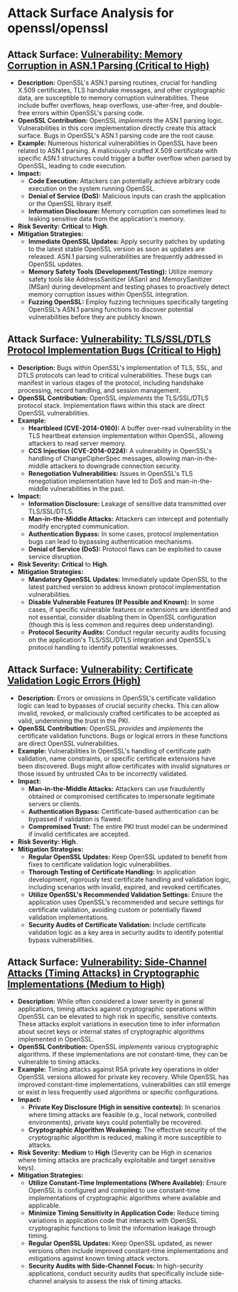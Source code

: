 # Attack Surface Analysis for openssl/openssl

## Attack Surface: [Vulnerability: Memory Corruption in ASN.1 Parsing (Critical to High)](./attack_surfaces/vulnerability_memory_corruption_in_asn_1_parsing__critical_to_high_.md)

*   **Description:** OpenSSL's ASN.1 parsing routines, crucial for handling X.509 certificates, TLS handshake messages, and other cryptographic data, are susceptible to memory corruption vulnerabilities. These include buffer overflows, heap overflows, use-after-free, and double-free errors within OpenSSL's parsing code.
*   **OpenSSL Contribution:** OpenSSL *implements* the ASN.1 parsing logic. Vulnerabilities in this core implementation directly create this attack surface. Bugs in OpenSSL's ASN.1 parsing code are the root cause.
*   **Example:**  Numerous historical vulnerabilities in OpenSSL have been related to ASN.1 parsing. A maliciously crafted X.509 certificate with specific ASN.1 structures could trigger a buffer overflow when parsed by OpenSSL, leading to code execution.
*   **Impact:**
    *   **Code Execution:** Attackers can potentially achieve arbitrary code execution on the system running OpenSSL.
    *   **Denial of Service (DoS):** Malicious inputs can crash the application or the OpenSSL library itself.
    *   **Information Disclosure:** Memory corruption can sometimes lead to leaking sensitive data from the application's memory.
*   **Risk Severity:** **Critical** to **High**.
*   **Mitigation Strategies:**
    *   **Immediate OpenSSL Updates:**  Apply security patches by updating to the latest stable OpenSSL version as soon as updates are released. ASN.1 parsing vulnerabilities are frequently addressed in OpenSSL updates.
    *   **Memory Safety Tools (Development/Testing):** Utilize memory safety tools like AddressSanitizer (ASan) and MemorySanitizer (MSan) during development and testing phases to proactively detect memory corruption issues within OpenSSL integration.
    *   **Fuzzing OpenSSL:** Employ fuzzing techniques specifically targeting OpenSSL's ASN.1 parsing functions to discover potential vulnerabilities before they are publicly known.

## Attack Surface: [Vulnerability: TLS/SSL/DTLS Protocol Implementation Bugs (Critical to High)](./attack_surfaces/vulnerability_tlsssldtls_protocol_implementation_bugs__critical_to_high_.md)

*   **Description:**  Bugs within OpenSSL's implementation of TLS, SSL, and DTLS protocols can lead to critical vulnerabilities. These bugs can manifest in various stages of the protocol, including handshake processing, record handling, and session management.
*   **OpenSSL Contribution:** OpenSSL *implements* the TLS/SSL/DTLS protocol stack. Implementation flaws within this stack are direct OpenSSL vulnerabilities.
*   **Example:**
    *   **Heartbleed (CVE-2014-0160):** A buffer over-read vulnerability in the TLS heartbeat extension implementation within OpenSSL, allowing attackers to read server memory.
    *   **CCS Injection (CVE-2014-0224):** A vulnerability in OpenSSL's handling of ChangeCipherSpec messages, allowing man-in-the-middle attackers to downgrade connection security.
    *   **Renegotiation Vulnerabilities:**  Issues in OpenSSL's TLS renegotiation implementation have led to DoS and man-in-the-middle vulnerabilities in the past.
*   **Impact:**
    *   **Information Disclosure:** Leakage of sensitive data transmitted over TLS/SSL/DTLS.
    *   **Man-in-the-Middle Attacks:** Attackers can intercept and potentially modify encrypted communication.
    *   **Authentication Bypass:** In some cases, protocol implementation bugs can lead to bypassing authentication mechanisms.
    *   **Denial of Service (DoS):** Protocol flaws can be exploited to cause service disruption.
*   **Risk Severity:** **Critical** to **High**.
*   **Mitigation Strategies:**
    *   **Mandatory OpenSSL Updates:**  Immediately update OpenSSL to the latest patched version to address known protocol implementation vulnerabilities.
    *   **Disable Vulnerable Features (If Possible and Known):** In some cases, if specific vulnerable features or extensions are identified and not essential, consider disabling them in OpenSSL configuration (though this is less common and requires deep understanding).
    *   **Protocol Security Audits:** Conduct regular security audits focusing on the application's TLS/SSL/DTLS integration and OpenSSL's protocol handling to identify potential weaknesses.

## Attack Surface: [Vulnerability: Certificate Validation Logic Errors (High)](./attack_surfaces/vulnerability_certificate_validation_logic_errors__high_.md)

*   **Description:**  Errors or omissions in OpenSSL's certificate validation logic can lead to bypasses of crucial security checks. This can allow invalid, revoked, or maliciously crafted certificates to be accepted as valid, undermining the trust in the PKI.
*   **OpenSSL Contribution:** OpenSSL *provides* and *implements* the certificate validation functions. Bugs or logical errors in these functions are direct OpenSSL vulnerabilities.
*   **Example:**  Vulnerabilities in OpenSSL's handling of certificate path validation, name constraints, or specific certificate extensions have been discovered.  Bugs might allow certificates with invalid signatures or those issued by untrusted CAs to be incorrectly validated.
*   **Impact:**
    *   **Man-in-the-Middle Attacks:** Attackers can use fraudulently obtained or compromised certificates to impersonate legitimate servers or clients.
    *   **Authentication Bypass:**  Certificate-based authentication can be bypassed if validation is flawed.
    *   **Compromised Trust:** The entire PKI trust model can be undermined if invalid certificates are accepted.
*   **Risk Severity:** **High**.
*   **Mitigation Strategies:**
    *   **Regular OpenSSL Updates:** Keep OpenSSL updated to benefit from fixes to certificate validation logic vulnerabilities.
    *   **Thorough Testing of Certificate Handling:**  In application development, rigorously test certificate handling and validation logic, including scenarios with invalid, expired, and revoked certificates.
    *   **Utilize OpenSSL's Recommended Validation Settings:**  Ensure the application uses OpenSSL's recommended and secure settings for certificate validation, avoiding custom or potentially flawed validation implementations.
    *   **Security Audits of Certificate Validation:**  Include certificate validation logic as a key area in security audits to identify potential bypass vulnerabilities.

## Attack Surface: [Vulnerability: Side-Channel Attacks (Timing Attacks) in Cryptographic Implementations (Medium to High)](./attack_surfaces/vulnerability_side-channel_attacks__timing_attacks__in_cryptographic_implementations__medium_to_high_32b6b31a.md)

*   **Description:**  While often considered a lower severity in general applications, timing attacks against cryptographic operations within OpenSSL can be elevated to high risk in specific, sensitive contexts. These attacks exploit variations in execution time to infer information about secret keys or internal states of cryptographic algorithms implemented in OpenSSL.
*   **OpenSSL Contribution:** OpenSSL *implements* various cryptographic algorithms. If these implementations are not constant-time, they can be vulnerable to timing attacks.
*   **Example:**  Timing attacks against RSA private key operations in older OpenSSL versions allowed for private key recovery. While OpenSSL has improved constant-time implementations, vulnerabilities can still emerge or exist in less frequently used algorithms or specific configurations.
*   **Impact:**
    *   **Private Key Disclosure (High in sensitive contexts):** In scenarios where timing attacks are feasible (e.g., local network, controlled environments), private keys could potentially be recovered.
    *   **Cryptographic Algorithm Weakening:**  The effective security of the cryptographic algorithm is reduced, making it more susceptible to attacks.
*   **Risk Severity:** **Medium** to **High** (Severity can be High in scenarios where timing attacks are practically exploitable and target sensitive keys).
*   **Mitigation Strategies:**
    *   **Utilize Constant-Time Implementations (Where Available):** Ensure OpenSSL is configured and compiled to use constant-time implementations of cryptographic algorithms where available and applicable.
    *   **Minimize Timing Sensitivity in Application Code:**  Reduce timing variations in application code that interacts with OpenSSL cryptographic functions to limit the information leakage through timing.
    *   **Regular OpenSSL Updates:** Keep OpenSSL updated, as newer versions often include improved constant-time implementations and mitigations against known timing attack vectors.
    *   **Security Audits with Side-Channel Focus:**  In high-security applications, conduct security audits that specifically include side-channel analysis to assess the risk of timing attacks.

